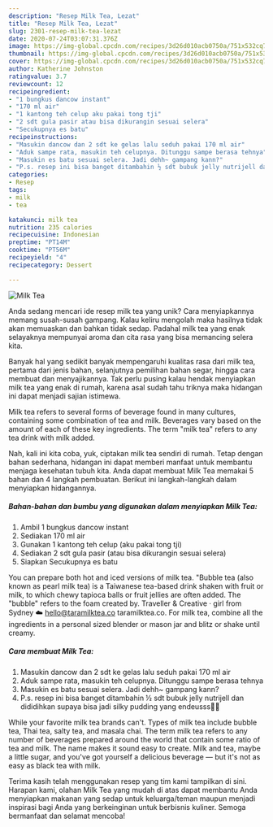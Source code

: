 ```yaml
---
description: "Resep Milk Tea, Lezat"
title: "Resep Milk Tea, Lezat"
slug: 2301-resep-milk-tea-lezat
date: 2020-07-24T03:07:31.376Z
image: https://img-global.cpcdn.com/recipes/3d26d010acb0750a/751x532cq70/milk-tea-foto-resep-utama.jpg
thumbnail: https://img-global.cpcdn.com/recipes/3d26d010acb0750a/751x532cq70/milk-tea-foto-resep-utama.jpg
cover: https://img-global.cpcdn.com/recipes/3d26d010acb0750a/751x532cq70/milk-tea-foto-resep-utama.jpg
author: Katherine Johnston
ratingvalue: 3.7
reviewcount: 12
recipeingredient:
- "1 bungkus dancow instant"
- "170 ml air"
- "1 kantong teh celup aku pakai tong tji"
- "2 sdt gula pasir atau bisa dikurangin sesuai selera"
- "Secukupnya es batu"
recipeinstructions:
- "Masukin dancow dan 2 sdt ke gelas lalu seduh pakai 170 ml air"
- "Aduk sampe rata, masukin teh celupnya. Ditunggu sampe berasa tehnya"
- "Masukin es batu sesuai selera. Jadi dehh~ gampang kann?"
- "P.s. resep ini bisa banget ditambahin ½ sdt bubuk jelly nutrijell dan dididihkan supaya bisa jadi silky pudding yang endeusss🧚‍♀️"
categories:
- Resep
tags:
- milk
- tea

katakunci: milk tea 
nutrition: 235 calories
recipecuisine: Indonesian
preptime: "PT14M"
cooktime: "PT56M"
recipeyield: "4"
recipecategory: Dessert

---
```



![Milk Tea](https://img-global.cpcdn.com/recipes/3d26d010acb0750a/751x532cq70/milk-tea-foto-resep-utama.jpg)

Anda sedang mencari ide resep milk tea yang unik? Cara menyiapkannya memang susah-susah gampang. Kalau keliru mengolah maka hasilnya tidak akan memuaskan dan bahkan tidak sedap. Padahal milk tea yang enak selayaknya mempunyai aroma dan cita rasa yang bisa memancing selera kita.

Banyak hal yang sedikit banyak mempengaruhi kualitas rasa dari milk tea, pertama dari jenis bahan, selanjutnya pemilihan bahan segar, hingga cara membuat dan menyajikannya. Tak perlu pusing kalau hendak menyiapkan milk tea yang enak di rumah, karena asal sudah tahu triknya maka hidangan ini dapat menjadi sajian istimewa.

Milk tea refers to several forms of beverage found in many cultures, containing some combination of tea and milk. Beverages vary based on the amount of each of these key ingredients. The term &#34;milk tea&#34; refers to any tea drink with milk added.


Nah, kali ini kita coba, yuk, ciptakan milk tea sendiri di rumah. Tetap dengan bahan sederhana, hidangan ini dapat memberi manfaat untuk membantu menjaga kesehatan tubuh kita. Anda dapat membuat Milk Tea memakai 5 bahan dan 4 langkah pembuatan. Berikut ini langkah-langkah dalam menyiapkan hidangannya.

<!--inarticleads1-->

##### Bahan-bahan dan bumbu yang digunakan dalam menyiapkan Milk Tea:

1. Ambil 1 bungkus dancow instant
1. Sediakan 170 ml air
1. Gunakan 1 kantong teh celup (aku pakai tong tji)
1. Sediakan 2 sdt gula pasir (atau bisa dikurangin sesuai selera)
1. Siapkan Secukupnya es batu


You can prepare both hot and iced versions of milk tea. &#34;Bubble tea (also known as pearl milk tea) is a Taiwanese tea-based drink shaken with fruit or milk, to which chewy tapioca balls or fruit jellies are often added. The &#34;bubble&#34; refers to the foam created by. Traveller &amp; Creative · girl from Sydney ☁️ hello@taramilktea.co taramilktea.co. For milk tea, combine all the ingredients in a personal sized blender or mason jar and blitz or shake until creamy. 

<!--inarticleads2-->

##### Cara membuat Milk Tea:

1. Masukin dancow dan 2 sdt ke gelas lalu seduh pakai 170 ml air
1. Aduk sampe rata, masukin teh celupnya. Ditunggu sampe berasa tehnya
1. Masukin es batu sesuai selera. Jadi dehh~ gampang kann?
1. P.s. resep ini bisa banget ditambahin ½ sdt bubuk jelly nutrijell dan dididihkan supaya bisa jadi silky pudding yang endeusss🧚‍♀️


While your favorite milk tea brands can&#39;t. Types of milk tea include bubble tea, Thai tea, salty tea, and masala chai. The term milk tea refers to any number of beverages prepared around the world that contain some ratio of tea and milk. The name makes it sound easy to create. Milk and tea, maybe a little sugar, and you&#39;ve got yourself a delicious beverage — but it&#39;s not as easy as black tea with milk. 

Terima kasih telah menggunakan resep yang tim kami tampilkan di sini. Harapan kami, olahan Milk Tea yang mudah di atas dapat membantu Anda menyiapkan makanan yang sedap untuk keluarga/teman maupun menjadi inspirasi bagi Anda yang berkeinginan untuk berbisnis kuliner. Semoga bermanfaat dan selamat mencoba!
